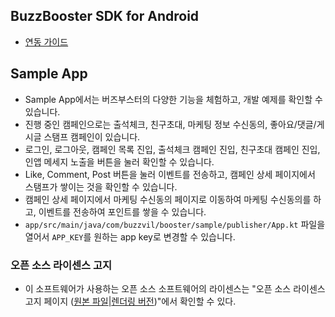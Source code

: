 ## BuzzBooster SDK for Android

* [연동 가이드](https://buzzvilwiki.notion.site/Android-SDK-c537991e803a42d89a9b9de55240aab8)

## Sample App
- Sample App에서는 버즈부스터의 다양한 기능을 체험하고, 개발 예제를 확인할 수 있습니다.
- 진행 중인 캠페인으로는 출석체크, 친구초대, 마케팅 정보 수신동의, 좋아요/댓글/게시글 스탬프 캠페인이 있습니다.
- 로그인, 로그아웃, 캠페인 목록 진입, 출석체크 캠페인 진입, 친구초대 캠페인 진입, 인앱 메세지 노출을 버튼을 눌러 확인할 수 있습니다.
- Like, Comment, Post 버튼을 눌러 이벤트를 전송하고, 캠페인 상세 페이지에서 스탬프가 쌓이는 것을 확인할 수 있습니다.
- 캠페인 상세 페이지에서 마케팅 수신동의 페이지로 이동하여 마케팅 수신동의를 하고, 이벤트를 전송하여 포인트를 쌓을 수 있습니다.
- `app/src/main/java/com/buzzvil/booster/sample/publisher/App.kt` 파일을 열어서 `APP_KEY`를 원하는 app key로 변경할 수 있습니다.

### 오픈 소스 라이센스 고지
- 이 소프트웨어가 사용하는 오픈 소스 소프트웨어의 라이센스는 "오픈 소스 라이센스 고지 페이지 ([원본 파일](../3rd_party_licenses.html)|[렌더링 버전](https://htmlpreview.github.io/?https://github.com/Buzzvil/buzz-sdk-samples/blob/master/3rd_party_licenses.html))"에서 확인할 수 있다.

